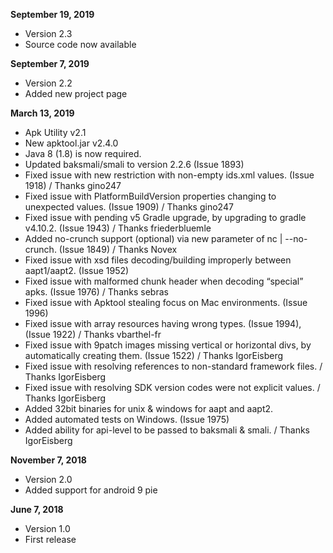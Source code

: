 **September 19, 2019**
- Version 2.3
- Source code now available

**September 7, 2019**
- Version 2.2
- Added new project page

**March 13, 2019**
- Apk Utility v2.1
- New apktool.jar v2.4.0
- Java 8 (1.8) is now required.
- Updated baksmali/smali to version 2.2.6 (Issue 1893)
- Fixed issue with new restriction with non-empty ids.xml values. (Issue 1918) / Thanks gino247
- Fixed issue with PlatformBuildVersion properties changing to unexpected values. (Issue 1909) / Thanks gino247
- Fixed issue with pending v5 Gradle upgrade, by upgrading to gradle v4.10.2. (Issue 1943) / Thanks friederbluemle
- Added no-crunch support (optional) via new parameter of nc | --no-crunch. (Issue 1849) / Thanks Novex
- Fixed issue with xsd files decoding/building improperly between aapt1/aapt2. (Issue 1952)
- Fixed issue with malformed chunk header when decoding “special” apks. (Issue 1976) / Thanks sebras
- Fixed issue with Apktool stealing focus on Mac environments. (Issue 1996)
- Fixed issue with array resources having wrong types. (Issue 1994), (Issue 1922) / Thanks vbarthel-fr
- Fixed issue with 9patch images missing vertical or horizontal divs, by automatically creating them. (Issue 1522) / Thanks IgorEisberg
- Fixed issue with resolving references to non-standard framework files. / Thanks IgorEisberg
- Fixed issue with resolving SDK version codes were not explicit values. / Thanks IgorEisberg
- Added 32bit binaries for unix & windows for aapt and aapt2.
- Added automated tests on Windows. (Issue 1975)
- Added ability for api-level to be passed to baksmali & smali. / Thanks IgorEisberg

**November 7, 2018**
- Version 2.0
- Added support for android 9 pie

**June 7, 2018**
- Version 1.0
- First release
